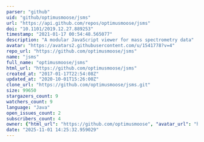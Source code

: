 ```yaml
---
parser: "github"
uid: "github/optimusmoose/jsms"
url: "https://api.github.com/repos/optimusmoose/jsms"
doi: "10.1101/2019.12.27.889253"
timestamp: "2021-01-17 00:54:48.565077"
description: "A modular JavaScript viewer for mass spectrometry data"
avatar: "https://avatars2.githubusercontent.com/u/1541778?v=4"
repo_url: "https://github.com/optimusmoose/jsms"
name: "jsms"
full_name: "optimusmoose/jsms"
html_url: "https://github.com/optimusmoose/jsms"
created_at: "2017-01-17T22:54:08Z"
updated_at: "2020-10-01T15:26:00Z"
clone_url: "https://github.com/optimusmoose/jsms.git"
size: 99650
stargazers_count: 9
watchers_count: 9
language: "Java"
open_issues_count: 2
subscribers_count: 4
owner: {"html_url": "https://github.com/optimusmoose", "avatar_url": "https://avatars2.githubusercontent.com/u/1541778?v=4", "login": "optimusmoose", "type": "User"}
date: "2025-11-01 14:25:32.959029"
---
```

